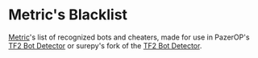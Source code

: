 # Metric's Blacklist

[Metric](https://discordapp.com/users/177258700854001674)'s list of recognized bots and cheaters, made for use in PazerOP's [TF2 Bot Detector](https://github.com/PazerOP/tf2_bot_detector) or surepy's fork of the [TF2 Bot Detector](https://github.com/surepy/tf2_bot_detector).
